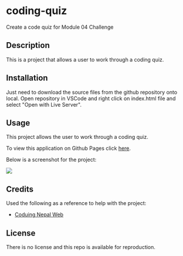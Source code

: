 # coding-quiz
Create a code quiz for Module 04 Challenge

## Description

This is a project that allows a user to work through a coding quiz.

## Installation

Just need to download the source files from the github repository onto local. Open repository in VSCode and right click on index.html file and select "Open with Live Server". 

## Usage

This project allows the user to work through a coding quiz.


To view this application on Github Pages click [here](https://github.com/GarrettAnderson/coding-quiz).

Below is a screenshot for the project:

![](assets/images/.png)

## Credits

Used the following as a reference to help with the project:

* [Coduing Nepal Web](https://www.codingnepalweb.com/quiz-app-with-timer-javascript/)



## License

There is no license and this repo is available for reproduction.

